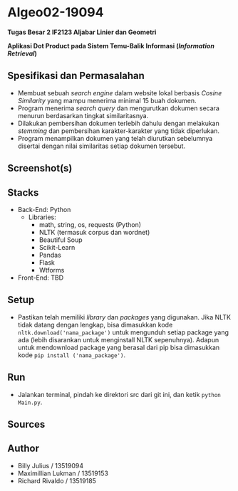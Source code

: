 # Algeo02-19094
**Tugas Besar 2 IF2123 Aljabar Linier dan Geometri** 

**Aplikasi Dot Product pada Sistem Temu-Balik Informasi (*Information Retrieval*)**

## Spesifikasi dan Permasalahan
* Membuat sebuah *search engine* dalam website lokal berbasis *Cosine Similarity* yang mampu menerima minimal 15 buah dokumen.
* Program menerima *search query* dan mengurutkan dokumen secara menurun berdasarkan tingkat similaritasnya.
* Dilakukan pembersihan dokumen terlebih dahulu dengan melakukan *stemming* dan pembersihan karakter-karakter yang tidak diperlukan.
* Program menampilkan dokumen yang telah diurutkan sebelumnya disertai dengan nilai similaritas setiap dokumen tersebut.

## Screenshot(s)

## Stacks
* Back-End: Python
    * Libraries: 
        * math, string, os, requests (Python)
        * NLTK (termasuk corpus dan wordnet)
        * Beautiful Soup
        * Scikit-Learn
        * Pandas
        * Flask
        * Wtforms
* Front-End: TBD

## Setup
* Pastikan telah memiliki *library* dan *packages* yang digunakan. Jika NLTK tidak datang dengan lengkap, bisa dimasukkan kode `nltk.download('nama_package')` untuk mengunduh setiap package yang ada (lebih disarankan untuk menginstall NLTK sepenuhnya). Adapun untuk mendownload package yang berasal dari pip bisa dimasukkan kode `pip install ('nama_package')`.

## Run
* Jalankan terminal, pindah ke direktori src dari git ini, dan ketik `python Main.py`.

## Sources

## Author
* Billy Julius / 13519094
* Maximillian Lukman / 13519153
* Richard Rivaldo / 13519185
